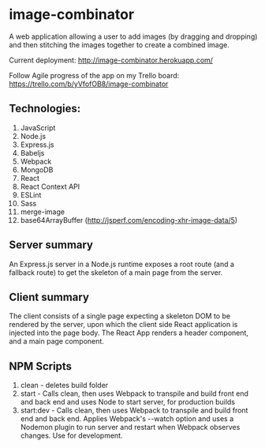 # image-combinator
A web application allowing a user to add images (by dragging and dropping) and then stitching the images together to create a combined image.

Current deployment: http://image-combinator.herokuapp.com/

Follow Agile progress of the app on my Trello board: https://trello.com/b/yVfofOB8/image-combinator

## Technologies:
1. JavaScript
2. Node.js
3. Express.js
4. Babeljs
5. Webpack
6. MongoDB
7. React
8. React Context API
9. ESLint
10. Sass
11. merge-image
12. base64ArrayBuffer (http://jsperf.com/encoding-xhr-image-data/5)

## Server summary
An Express.js server in a Node.js runtime exposes a root route (and a fallback route) to get the skeleton of a main page from the server.

## Client summary
The client consists of a single page expecting a skeleton DOM to be rendered by the server, upon which the client side React application is injected into the page body. The React App renders a header component, and a main page component.

## NPM Scripts
1. clean - deletes build folder
2. start - Calls clean, then uses Webpack to transpile and build front end and back end and uses Node to start server, for production builds
3. start:dev - Calls clean, then uses Webpack to transpile and build front end and back end. Applies Webpack's --watch option and uses a Nodemon plugin to run server and restart when Webpack observes changes. Use for development.
